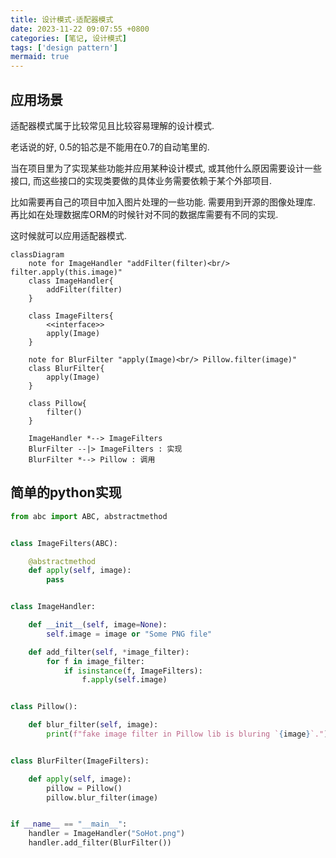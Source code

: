 ```yaml
---
title: 设计模式-适配器模式
date: 2023-11-22 09:07:55 +0800
categories: [笔记, 设计模式]
tags: ['design pattern']
mermaid: true
---
```


## 应用场景

适配器模式属于比较常见且比较容易理解的设计模式.

老话说的好, 0.5的铅芯是不能用在0.7的自动笔里的.

当在项目里为了实现某些功能并应用某种设计模式, 或其他什么原因需要设计一些接口, 而这些接口的实现类要做的具体业务需要依赖于某个外部项目.

比如需要再自己的项目中加入图片处理的一些功能. 需要用到开源的图像处理库.
再比如在处理数据库ORM的时候针对不同的数据库需要有不同的实现.

这时候就可以应用适配器模式.

```mermaid
classDiagram
    note for ImageHandler "addFilter(filter)<br/>  filter.apply(this.image)"
    class ImageHandler{
        addFilter(filter)
    }

    class ImageFilters{
        <<interface>>
        apply(Image)
    }

    note for BlurFilter "apply(Image)<br/> Pillow.filter(image)"
    class BlurFilter{
        apply(Image)
    }

    class Pillow{
        filter()
    }

    ImageHandler *--> ImageFilters
    BlurFilter --|> ImageFilters : 实现
    BlurFilter *--> Pillow : 调用

```

## 简单的python实现

```python
from abc import ABC, abstractmethod


class ImageFilters(ABC):

    @abstractmethod
    def apply(self, image):
        pass


class ImageHandler:

    def __init__(self, image=None):
        self.image = image or "Some PNG file"

    def add_filter(self, *image_filter):
        for f in image_filter:
            if isinstance(f, ImageFilters):
                f.apply(self.image)


class Pillow():

    def blur_filter(self, image):
        print(f"fake image filter in Pillow lib is bluring `{image}`.")


class BlurFilter(ImageFilters):

    def apply(self, image):
        pillow = Pillow()
        pillow.blur_filter(image)


if __name__ == "__main__":
    handler = ImageHandler("SoHot.png")
    handler.add_filter(BlurFilter())

```
